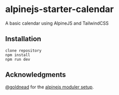 # alpinejs-starter-calendar
A basic calendar using AlpineJS and TailwindCSS

## Installation

```
clone repository
npm install
npm run dev
```

## Acknowledgments

[@goldnead](https://github.com/goldnead) for the [alpinejs moduler setup](https://github.com/goldnead/alpinejs-modules-starter).
